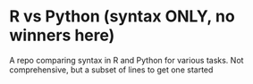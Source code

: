 # R vs Python (syntax ONLY, no winners here)
A repo comparing syntax in R and Python for various tasks. Not comprehensive, but a subset of lines to get one started

